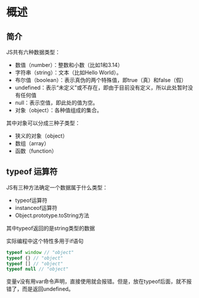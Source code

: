 # 概述
## 简介
JS共有六种数据类型：
- 数值（number）：整数和小数（比如1和3.14）
- 字符串（string）：文本（比如Hello World）。
- 布尔值（boolean）：表示真伪的两个特殊值，即true（真）和false（假）
- undefined：表示“未定义”或不存在，即由于目前没有定义，所以此处暂时没有任何值
- null：表示空值，即此处的值为空。
- 对象（object）：各种值组成的集合。

其中对象可以分成三种子类型：
- 狭义的对象（object）
- 数组（array）
- 函数（function）

## typeof 运算符
JS有三种方法确定一个数据属于什么类型：
- typeof运算符
- instanceof运算符
- Object.prototype.toString方法

其中typeof返回的是string类型的数据

实际编程中这个特性多用于if语句

```javascript
typeof window // "object"
typeof {} // "object"
typeof [] // "object"
typeof null // "object"
```

变量v没有用var命令声明，直接使用就会报错。但是，放在typeof后面，就不报错了，而是返回undefined。


